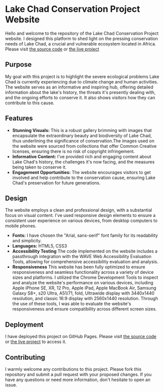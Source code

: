 # Lake Chad Conservation Project Website

Hello and welcome to the repository of the Lake Chad Conservation Project website. I designed this platform to shed light on the pressing conservation needs of Lake Chad, a crucial and vulnerable ecosystem located in Africa. Please visit [the source code](https://github.com/1Funso/Lake-Chad-Project-1) or [the live project](https://1funso.github.io/Lake-Chad-Project-1/)

## Purpose

My goal with this project is to highlight the severe ecological problems Lake Chad is currently experiencing due to climate change and human activities. The website serves as an informative and inspiring hub, offering detailed information about the lake's history, the threats it's presently dealing with, and the ongoing efforts to conserve it. It also shows visitors how they can contribute to this cause.

## Features

- **Stunning Visuals:** This is a robust gallery brimming with images that encapsulate the extraordinary beauty and biodiversity of Lake Chad, thus underlining the significance of conservation.The images used on the website were sourced from collections that offer Common Creative licenses, ensuring there is no risk of copyright infringement.
- **Informative Content:** I've provided rich and engaging content about Lake Chad's history, the challenges it's now facing, and the measures being taken to conserve it.
- **Engagement Opportunities:** The website encourages visitors to get involved and help contribute to the conservation cause, ensuring Lake Chad's preservation for future generations.

## Design

The website employs a clean and professional design, with a substantial focus on visual content. I've used responsive design elements to ensure a consistent user experience on various devices, from desktop computers to mobile phones.

- **Fonts:** I have chosen the "Arial, sans-serif" font family for its readability and simplicity.
- **Languages:** HTML5, CSS3
- **Accessibility Testing** The code implemented on the website includes a passthrough integration with the WAVE Web Accessibility Evaluation Tools, allowing for comprehensive accessibility evaluation and analysis.
- **Responsiveness** This website has been fully optimized to ensure responsiveness and seamless functionality across a variety of device sizes and platforms. I utilized the Chrome Development Tools to inspect and analyze the website's performance on various devices, including Apple iPhone SE, XR, 12 Pro, Apple iPad, Apple MacBook Air, Samsung Galaxy S8+, s20 Ultra, A51/71, fold, Ultrawide display with 3440x1440 resolution, and classic 16:9 display with 2560x1440 resolution. Through the use of these tools, I was able to evaluate the website's responsiveness and ensure compatibility across different screen sizes.

## Deployment

I have deployed this project on GitHub Pages. Please visit [the source code](https://github.com/1Funso/Lake-Chad-Project-1) or [the live project](https://1funso.github.io/Lake-Chad-Project-1/) to access it.

## Contributing

I warmly welcome any contributions to this project. Please fork this repository and submit a pull request with your proposed changes. If you have any questions or need more information, don't hesitate to open an issue.

